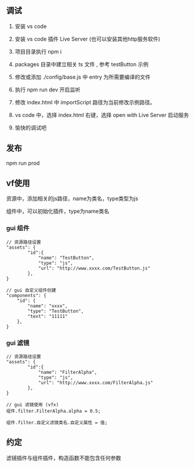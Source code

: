 ## 调试

1. 安装 vs code 

2. 安装 vs code 插件 Live Server (也可以安装其他http服务软件)

3. 项目目录执行 npm i

4. packages 目录中建立相关 ts 文件 , 参考 testButton 示例

3. 修改或添加 ./config/base.js 中 entry 为所需要编译的文件

3. 执行 npm run dev 开启监听

4. 修改 index.html 中 importScript 路径为当前修改示例路径。

5. vs code 中，选择 index.html 右键，选择 open with Live Server 启动服务

6. 愉快的调试吧

## 发布

npm run prod

## vf使用

资源中，添加相关的js路径，name为类名，type类型为js

组件中，可以初始化插件，type为name类名

### gui 组件
```
// 资源路径设置
"assets": {
        "id":{
            "name": "TestButton",
            "type": "js",
            "url": "http://www.xxxx.com/TestButton.js"
        },
}

// gui 自定义组件创建
"components": {
    "id": {
        "name": "xxxx",
        "type": "TestButton",
        "text": "11111"
    },
}

```

### gui 滤镜

```
// 资源路径设置
"assets": {
        "id":{
            "name": "FilterAlpha",
            "type": "js",
            "url": "http://www.xxxx.com/FilterAlpha.js"
        },
}

// gui 滤镜使用 (vfx)
组件.filter.FilterAlpha.alpha = 0.5; 

组件.filter.自定义滤镜类名.自定义属性 = 值;
```

## 约定

滤镜插件与组件插件，构造函数不能包含任何参数
